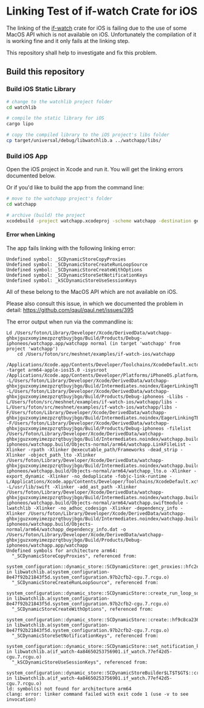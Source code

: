 # Linking Test of if-watch Crate for iOS

The linking of the [if-watch](https://github.com/mxinden/if-watch) crate
for iOS is failing due to the use of some MacOS API which is not available
on iOS.
Unfortunately the compilation of it is working fine and it only
fails at the linking step.

This repository shall help to investigate and fix this problem.

## Build this repository

### Build iOS Static Library

```sh
# change to the watchlib project folder
cd watchlib

# compile the static library for iOS
cargo lipo

# copy the compiled library to the iOS project's libs folder
cp target/universal/debug/libwatchlib.a ../watchapp/libs/
```

### Build iOS App

Open the iOS project in Xcode and run it.
You will get the linking errors documented below.

Or if you'd like to build the app from the command line:

```sh
# move to the watchapp project's folder
cd watchapp

# archive (build) the project
xcodebuild -project watchapp.xcodeproj -scheme watchapp -destination generic/platform=iOS build
```

#### Error when Linking 

The app fails linking with the following linking error:

```
Undefined symbol: _SCDynamicStoreCopyProxies
Undefined symbol: _SCDynamicStoreCreateRunLoopSource
Undefined symbol: _SCDynamicStoreCreateWithOptions
Undefined symbol: _SCDynamicStoreSetNotificationKeys
Undefined symbol: _kSCDynamicStoreUseSessionKeys
```

All of these belong to the MacOS API which are not available on iOS.

Please also consult this issue, in which we documented the problem in detail:
<https://github.com/qaul/qaul.net/issues/395>

The error output when run via the commandline is:

```
Ld /Users/foton/Library/Developer/Xcode/DerivedData/watchapp-ghbxjguzxomyimezpzrqtbuyjbgo/Build/Products/Debug-iphoneos/watchapp.app/watchapp normal (in target 'watchapp' from project 'watchapp')
    cd /Users/foton/src/meshnet/examples/if-watch-ios/watchapp
    /Applications/Xcode.app/Contents/Developer/Toolchains/XcodeDefault.xctoolchain/usr/bin/clang -target arm64-apple-ios15.0 -isysroot /Applications/Xcode.app/Contents/Developer/Platforms/iPhoneOS.platform/Developer/SDKs/iPhoneOS16.1.sdk -L/Users/foton/Library/Developer/Xcode/DerivedData/watchapp-ghbxjguzxomyimezpzrqtbuyjbgo/Build/Intermediates.noindex/EagerLinkingTBDs -L/Users/foton/Library/Developer/Xcode/DerivedData/watchapp-ghbxjguzxomyimezpzrqtbuyjbgo/Build/Products/Debug-iphoneos -Llibs -L/Users/foton/src/meshnet/examples/if-watch-ios/watchapp/libs -L/Users/foton/src/meshnet/examples/if-watch-ios/watchapp/libs -F/Users/foton/Library/Developer/Xcode/DerivedData/watchapp-ghbxjguzxomyimezpzrqtbuyjbgo/Build/Intermediates.noindex/EagerLinkingTBDs -F/Users/foton/Library/Developer/Xcode/DerivedData/watchapp-ghbxjguzxomyimezpzrqtbuyjbgo/Build/Products/Debug-iphoneos -filelist /Users/foton/Library/Developer/Xcode/DerivedData/watchapp-ghbxjguzxomyimezpzrqtbuyjbgo/Build/Intermediates.noindex/watchapp.build/Debug-iphoneos/watchapp.build/Objects-normal/arm64/watchapp.LinkFileList -Xlinker -rpath -Xlinker @executable_path/Frameworks -dead_strip -Xlinker -object_path_lto -Xlinker /Users/foton/Library/Developer/Xcode/DerivedData/watchapp-ghbxjguzxomyimezpzrqtbuyjbgo/Build/Intermediates.noindex/watchapp.build/Debug-iphoneos/watchapp.build/Objects-normal/arm64/watchapp_lto.o -Xlinker -export_dynamic -Xlinker -no_deduplicate -fobjc-link-runtime -L/Applications/Xcode.app/Contents/Developer/Toolchains/XcodeDefault.xctoolchain/usr/lib/swift/iphoneos -L/usr/lib/swift -Xlinker -add_ast_path -Xlinker /Users/foton/Library/Developer/Xcode/DerivedData/watchapp-ghbxjguzxomyimezpzrqtbuyjbgo/Build/Intermediates.noindex/watchapp.build/Debug-iphoneos/watchapp.build/Objects-normal/arm64/watchapp.swiftmodule -lwatchlib -Xlinker -no_adhoc_codesign -Xlinker -dependency_info -Xlinker /Users/foton/Library/Developer/Xcode/DerivedData/watchapp-ghbxjguzxomyimezpzrqtbuyjbgo/Build/Intermediates.noindex/watchapp.build/Debug-iphoneos/watchapp.build/Objects-normal/arm64/watchapp_dependency_info.dat -o /Users/foton/Library/Developer/Xcode/DerivedData/watchapp-ghbxjguzxomyimezpzrqtbuyjbgo/Build/Products/Debug-iphoneos/watchapp.app/watchapp
Undefined symbols for architecture arm64:
  "_SCDynamicStoreCopyProxies", referenced from:
      system_configuration::dynamic_store::SCDynamicStore::get_proxies::hfc2e4f3c8ae2289f in libwatchlib.a(system_configuration-8e47f92b21843f5d.system_configuration.97b2cfb2-cgu.7.rcgu.o)
  "_SCDynamicStoreCreateRunLoopSource", referenced from:
      system_configuration::dynamic_store::SCDynamicStore::create_run_loop_source::h2b642b4339c1830c in libwatchlib.a(system_configuration-8e47f92b21843f5d.system_configuration.97b2cfb2-cgu.7.rcgu.o)
  "_SCDynamicStoreCreateWithOptions", referenced from:
      system_configuration::dynamic_store::SCDynamicStore::create::hf9c8ca236cf5137d in libwatchlib.a(system_configuration-8e47f92b21843f5d.system_configuration.97b2cfb2-cgu.7.rcgu.o)
  "_SCDynamicStoreSetNotificationKeys", referenced from:
      system_configuration::dynamic_store::SCDynamicStore::set_notification_keys::hc48e9fe1432ab393 in libwatchlib.a(if_watch-4a84650253756901.if_watch.77ef42d5-cgu.7.rcgu.o)
  "_kSCDynamicStoreUseSessionKeys", referenced from:
      system_configuration::dynamic_store::SCDynamicStoreBuilder$LT$T$GT$::create_store_options::h2baa5254ca546921 in libwatchlib.a(if_watch-4a84650253756901.if_watch.77ef42d5-cgu.7.rcgu.o)
ld: symbol(s) not found for architecture arm64
clang: error: linker command failed with exit code 1 (use -v to see invocation)
```
